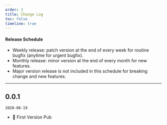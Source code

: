 ```yaml
---
order: 2
title: Change Log
toc: false
timeline: true
---
```


#### Release Schedule

- Weekly release: patch version at the end of every week for routine bugfix (anytime for urgent bugfix).
- Monthly release: minor version at the end of every month for new features.
- Major version release is not included in this schedule for breaking change and new features.

---

## 0.0.1

`2020-06-19`

- 🎉 First Version Pub
